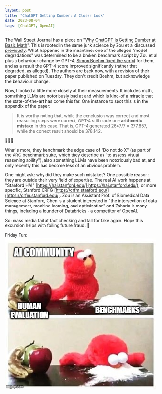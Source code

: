 ```yaml
---
layout: post
title: "ChatGPT Getting Dumber: A Closer Look"
date: 2023-08-04
tags: [ChatGPT, OpenAI]
---
```


The Wall Street Journal has a piece on "[Why ChatGPT Is Getting Dumber at Basic Math](https://www.wsj.com/articles/chatgpt-openai-math-artificial-intelligence-8aba83f0)". This is rooted in the same junk science by Zou et al discussed [previously](ai-getting-dumber). What happened in the meantime: one of the alleged "model degradations" was determined to be a broken benchmark script by Zou et al plus a behaviour change by GPT-4. [Simon Boehm fixed the script](https://twitter.com/Si_Boehm/status/1681801371656536068) for them, and as a result the GPT-4 score improved significantly (rather that degraded, as alleged). The authors are back now, with a revision of their paper published on Tuesday. They don't credit Boehm, but acknowledge the behaviour change.

Now, I looked a little more closely at their measurements. It includes math, something LLMs are notoriously bad at and which is kind-of a miracle that the state-of-the-art has come this far. One instance to spot this is in the appendix of the paper:

> It is worthy noting that, while the conclusion was correct and most reasoning steps were correct, GPT-4 still made one **arithmetic mistake** in this case. That is, GPT-4 generated 2647/7 = 377.857, while the correct result should be 378.142.

🤦🏻‍♂️

What's more, they benchmark the edge case of "Do not do X" (as part of the ARC benchmark suite, which they describe as "to assess visual reasoning ability"), also something LLMs have been notoriously bad at, and only recently this has become less of an obvious problem.

One might ask: why did they make such mistakes? One possible reason: they are outside their very field of expertise. The real AI work happens at "Stanford HAI" [https://hai.stanford.edu/](https://hai.stanford.edu/), or more specific, Stanford CRFG [https://crfm.stanford.edu/](https://crfm.stanford.edu/). Zou is an Assistant Prof. of Biomedical Data Science at Stanford, Chen is a student interested in "the intersection of data management, machine learning, and optimization" and Zaharia is many things, including a founder of Databricks - a competitor of OpenAI.

So: mass media fail at fact checking and fall for fake again. Hope this excursion helps with foiling future fraud. 🙂

Friday Fun:
![Elmo chooses... benchmarks](assets/img/frutta-o-coca.png)
